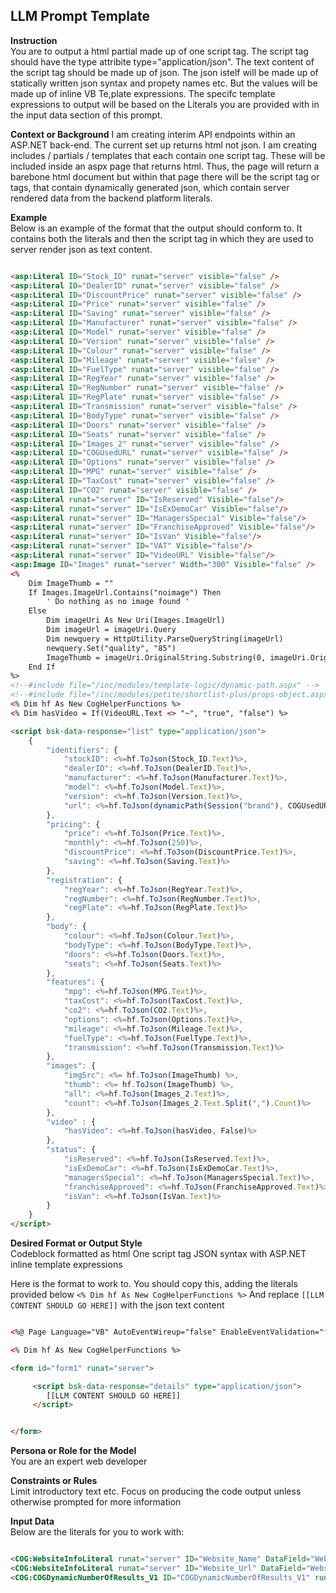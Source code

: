 ## LLM Prompt Template

**Instruction**  
You are to output a html partial made up of one script tag. The script tag should have the type attribite type="application/json". 
The text content of the script tag should be made up of json. The json istelf will be made up of statically written json syntax and propety names etc. But the values will be made up of inline VB Te,plate expressions. The specifc template expressions to output will be based on the Literals you are provided with in the input data section of this prompt. 

**Context or Background** 
I am creating interim API endpoints within an ASP.NET back-end. The current set up returns html not json. I am creating includes / partials / templates that each contain one script tag. These will be included inside an aspx page that returns html. Thus, the page will return a barebone html document but within that page there will be the script tag or tags, that contain dynamically generated json, which contain server rendered data from the backend platform literals.

**Example**  
Below is an example of the format that the output should conform to. It contains both the literals and then the script tag in which they are used to server render json as text content.

```html

<asp:Literal ID="Stock_ID" runat="server" visible="false" />
<asp:Literal ID="DealerID" runat="server" visible="false" />
<asp:Literal ID="DiscountPrice" runat="server" visible="false" />
<asp:Literal ID="Price" runat="server" visible="false" />
<asp:Literal ID="Saving" runat="server" visible="false" />
<asp:Literal ID="Manufacturer" runat="server" visible="false" />
<asp:Literal ID="Model" runat="server" visible="false" />
<asp:Literal ID="Version" runat="server" visible="false" />
<asp:Literal ID="Colour" runat="server" visible="false" />
<asp:Literal ID="Mileage" runat="server" visible="false" />
<asp:Literal ID="FuelType" runat="server" visible="false" />
<asp:Literal ID="RegYear" runat="server" visible="false" />
<asp:Literal ID="RegNumber" runat="server" visible="false" />
<asp:Literal ID="RegPlate" runat="server" visible="false" />
<asp:Literal ID="Transmission" runat="server" visible="false" />
<asp:Literal ID="BodyType" runat="server" visible="false" />
<asp:Literal ID="Doors" runat="server" visible="false" />
<asp:Literal ID="Seats" runat="server" visible="false" />
<asp:Literal ID="Images_2" runat="server" visible="false" />
<asp:Literal ID="COGUsedURL" runat="server" visible="false" />
<asp:Literal ID="Options" runat="server" visible="false" />
<asp:Literal ID="MPG" runat="server" visible="false" />
<asp:Literal ID="TaxCost" runat="server" visible="false" />
<asp:Literal ID="CO2" runat="server" visible="false" />
<asp:Literal runat="server" ID="IsReserved" Visible="false"/>
<asp:Literal runat="server" ID="IsExDemoCar" Visible="false"/>
<asp:Literal runat="server" ID="ManagersSpecial" Visible="false"/>
<asp:Literal runat="server" ID="FranchiseApproved" Visible="false"/>
<asp:Literal runat="server" ID="IsVan" Visible="false"/>
<asp:Literal runat="server" ID="VAT" Visible="false"/>
<asp:Literal runat="server" ID="VideoURL" Visible="false"/>
<asp:Image ID="Images" runat="server" Width="300" Visible="false" />
<%
    Dim ImageThumb = ""
    If Images.ImageUrl.Contains("noimage") Then
        ' Do nothing as no image found '
    Else
        Dim imageUri As New Uri(Images.ImageUrl)
        Dim imageUrl = imageUri.Query
        Dim newquery = HttpUtility.ParseQueryString(imageUrl)
        newquery.Set("quality", "85")
        ImageThumb = imageUri.OriginalString.Substring(0, imageUri.OriginalString.IndexOf("?")) + "?" + newquery.ToString
    End If
%>
<!--#include file="/inc/modules/template-logic/dynamic-path.aspx" -->
<!--#include file="/inc/modules/petite/shortlist-plus/props-object.aspx" -->
<% Dim hf As New CogHelperFunctions %>
<% Dim hasVideo = If(VideoURL.Text <> "~", "true", "false") %>

<script bsk-data-response="list" type="application/json">
    {
        "identifiers": {
            "stockID": <%=hf.ToJson(Stock_ID.Text)%>,
            "dealerID": <%=hf.ToJson(DealerID.Text)%>,
            "manufacturer": <%=hf.ToJson(Manufacturer.Text)%>,
            "model": <%=hf.ToJson(Model.Text)%>,
            "version": <%=hf.ToJson(Version.Text)%>,
            "url": <%=hf.ToJson(dynamicPath(Session("brand"), COGUsedURL.Text))%>
        },
        "pricing": {
            "price": <%=hf.ToJson(Price.Text)%>,
            "monthly": <%=hf.ToJson(250)%>,
            "discountPrice": <%=hf.ToJson(DiscountPrice.Text)%>,
            "saving": <%=hf.ToJson(Saving.Text)%>
        },
        "registration": {
            "regYear": <%=hf.ToJson(RegYear.Text)%>,
            "regNumber": <%=hf.ToJson(RegNumber.Text)%>,
            "regPlate": <%=hf.ToJson(RegPlate.Text)%>
        },
        "body": {
            "colour": <%=hf.ToJson(Colour.Text)%>,
            "bodyType": <%=hf.ToJson(BodyType.Text)%>,
            "doors": <%=hf.ToJson(Doors.Text)%>,
            "seats": <%=hf.ToJson(Seats.Text)%>
        },
        "features": {
            "mpg": <%=hf.ToJson(MPG.Text)%>,
            "taxCost": <%=hf.ToJson(TaxCost.Text)%>,
            "co2": <%=hf.ToJson(CO2.Text)%>,
            "options": <%=hf.ToJson(Options.Text)%>,
            "mileage": <%=hf.ToJson(Mileage.Text)%>,
            "fuelType": <%=hf.ToJson(FuelType.Text)%>,
            "transmission": <%=hf.ToJson(Transmission.Text)%>
        },
        "images": {
            "imgSrc": <%= hf.ToJson(ImageThumb) %>,
            "thumb": <%= hf.ToJson(ImageThumb) %>,
            "all": <%=hf.ToJson(Images_2.Text)%>,
            "count": <%=hf.ToJson(Images_2.Text.Split(",").Count)%>
        },
        "video" : {
            "hasVideo": <%=hf.ToJson(hasVideo, False)%>
        },
        "status": {
            "isReserved": <%=hf.ToJson(IsReserved.Text)%>,
            "isExDemoCar": <%=hf.ToJson(IsExDemoCar.Text)%>,
            "managersSpecial": <%=hf.ToJson(ManagersSpecial.Text)%>,
            "franchiseApproved": <%=hf.ToJson(FranchiseApproved.Text)%>,
            "isVan": <%=hf.ToJson(IsVan.Text)%>
        }
    }
</script>


```
**Desired Format or Output Style**  
Codeblock formatted as html
One script tag 
JSON syntax with ASP.NET inline template expressions

Here is the format to work to. You should copy this, adding the literals provided below 
`<% Dim hf As New CogHelperFunctions %>`
And replace  `[[LLM CONTENT SHOULD GO HERE]]` with the json text content 
```html

<%@ Page Language="VB" AutoEventWireup="false" EnableEventValidation="false" CodeFile="~/COG/COGPageLoader/COGPageLoader.vb" Inherits="COGPageLoader" %>

<% Dim hf As New CogHelperFunctions %>

<form id="form1" runat="server">

     <script bsk-data-response="details" type="application/json">
        [[LLM CONTENT SHOULD GO HERE]]
     </script>


</form>

```

**Persona or Role for the Model**  
You are an expert web developer

**Constraints or Rules**  
Limit introductory text etc. Focus on producing the code output unless otherwise prompted for more information 

**Input Data**  
Below are the literals for you to work with: 

```html

<COG:WebsiteInfoLiteral runat="server" ID="Website_Name" DataField="WebsiteName" />
<COG:WebsiteInfoLiteral runat="server" ID="Website_Url" DataField="WebsiteURL" />
<COG:COGDynamicNumberOfResults_V1 ID="COGDynamicNumberOfResults_V1" runat="server"/>
 
```


